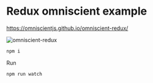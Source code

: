 # Redux omniscient example

https://omniscientjs.github.io/omniscient-redux/

![omniscient-redux](https://rawgit.com/omniscientjs/omniscient-redux/master/omniscient-redux.gif)

```sh
npm i
```

Run

```sh
npm run watch
```
